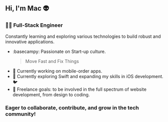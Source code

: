 ## Hi, I'm Mac :alien:
### 👩‍💻 Full-Stack Engineer

Constantly learning and exploring various technologies to build robust and innovative applications. 

- :basecampy: Passionate on Start-up culture.
    > Move Fast and Fix Things
- 🔭 Currently working on mobile-order apps.
- 🌱 Currently exploring Swift and expanding my skills in iOS development. 🐦
- :mushroom: Freelance goals: to be involved in the full spectrum of website development, from design to coding.

### Eager to collaborate, contribute, and grow in the tech community! 

<!--
**garvmac/garvmac** is a ✨ _special_ ✨ repository because its `README.md` (this file) appears on your GitHub profile.

Here are some ideas to get you started:

- 🔭 I’m currently working on ...
- 🌱 I’m currently learning ...
- 👯 I’m looking to collaborate on ...
- 🤔 I’m looking for help with ...
- 💬 Ask me about ...
- 📫 How to reach me: ...
- 😄 Pronouns: ...
- ⚡ Fun fact: ...
-->
